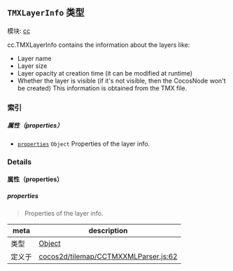 ## `TMXLayerInfo` 类型



模块: [cc](../modules/cc.md)


cc.TMXLayerInfo contains the information about the layers like:
- Layer name
- Layer size
- Layer opacity at creation time (it can be modified at runtime)
- Whether the layer is visible (if it's not visible, then the CocosNode won't be created)
This information is obtained from the TMX file.



### 索引

##### 属性（properties）

  - [`properties`](#properties) `Object` Properties of the layer info.





### Details


#### 属性（properties）


##### properties

> Properties of the layer info.

| meta | description |
|------|-------------|
| 类型 | <a href="https://developer.mozilla.org/en/JavaScript/Reference/Global_Objects/Object" class="crosslink external" target="_blank">Object</a> |
| 定义于 | [cocos2d/tilemap/CCTMXXMLParser.js:62](https://github.com/cocos-creator/engine/blob/f120e67a8e229233f15e46cc51536723de44fd94/cocos2d/tilemap/CCTMXXMLParser.js#L62) |






